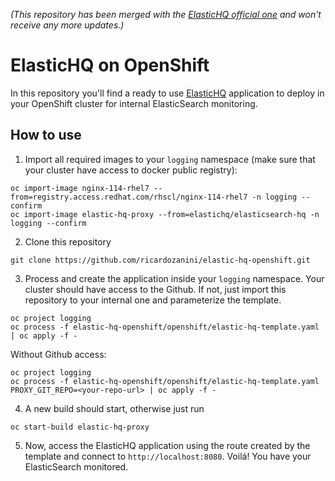 *(This repository has been merged with the [ElasticHQ official one](https://github.com/ElasticHQ/elasticsearch-HQ/issues/463) and won't receive any more updates.)*

# ElasticHQ on OpenShift

In this repository you'll find a ready to use [ElasticHQ](https://github.com/ElasticHQ/elasticsearch-HQ) application to deploy in your OpenShift cluster for internal ElasticSearch monitoring.

## How to use

1. Import all required images to your `logging` namespace (make sure that your cluster have access to docker public registry):

```shell
oc import-image nginx-114-rhel7 --from=registry.access.redhat.com/rhscl/nginx-114-rhel7 -n logging --confirm
oc import-image elastic-hq-proxy --from=elastichq/elasticsearch-hq -n logging --confirm
``` 

2. Clone this repository

```shell
git clone https://github.com/ricardozanini/elastic-hq-openshift.git
```

3. Process and create the application inside your `logging` namespace. Your cluster should have access to the Github. If not, just import this repository to your internal one and parameterize the template.

```shell
oc project logging
oc process -f elastic-hq-openshift/openshift/elastic-hq-template.yaml | oc apply -f -
```

Without Github access:

```shell
oc project logging
oc process -f elastic-hq-openshift/openshift/elastic-hq-template.yaml PROXY_GIT_REPO=<your-repo-url> | oc apply -f -
```

4. A new build should start, otherwise just run

```shell
oc start-build elastic-hq-proxy
```

5. Now, access the ElasticHQ application using the route created by the template and connect to `http://localhost:8080`. Voilá! You have your ElasticSearch monitored.

